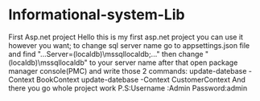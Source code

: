 # Informational-system-Lib
First Asp.net project
Hello this is my first asp.net project you can use it however you want;
to change sql server name go to appsettings.json file and find "...Server=(localdb)\\mssqllocaldb;..." then change "(localdb)\\mssqllocaldb" to your server name
after that open package manager console(PMC) and write those 2 commands:
update-datebase -Context BookContext
update-datebase -Context CustomerContext
And there you go whole project work
P.S:Username :Admin Password:admin
